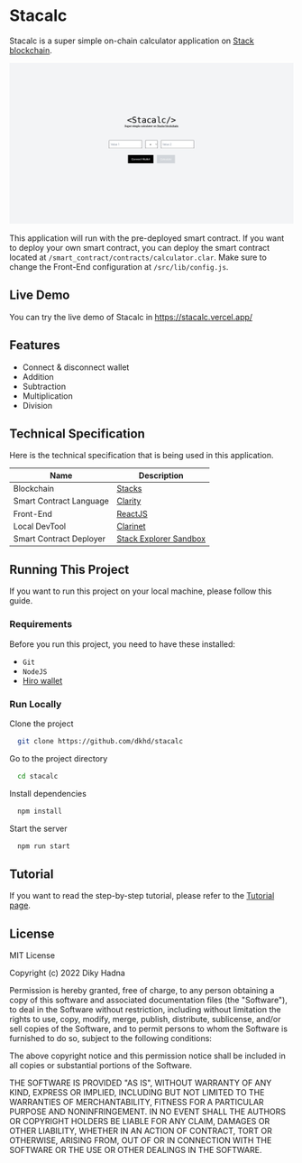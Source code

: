 # Stacalc

Stacalc is a super simple on-chain calculator application on [Stack blockchain](https://stacks.co). 

![homepage](./docs/images/homepage.png)

This application will run with the pre-deployed smart contract. If you want to deploy your own smart contract, you can deploy the smart contract located at `/smart_contract/contracts/calculator.clar`. Make sure to change the Front-End configuration at `/src/lib/config.js`.

## Live Demo

You can try the live demo of Stacalc in https://stacalc.vercel.app/

## Features

- Connect & disconnect wallet
- Addition
- Subtraction
- Multiplication
- Division
## Technical Specification

Here is the technical specification that is being used in this application.

| Name | Description |
| - | - |
| Blockchain | [Stacks](https://stacks.co) |
| Smart Contract Language | [Clarity](http://clarity-lang.org/) |
| Front-End | [ReactJS](https://reactjs.org/) |
| Local DevTool | [Clarinet](https://github.com/hirosystems/clarinet) |
| Smart Contract Deployer | [Stack Explorer Sandbox](https://explorer.stacks.co/sandbox/deploy?chain=testnet) |


## Running This Project

If you want to run this project on your local machine, please follow this guide.

### Requirements

Before you run this project, you need to have these installed:
- `Git`
- `NodeJS`
- [Hiro wallet](https://wallet.hiro.so/wallet/install-web)

### Run Locally

Clone the project

```bash
  git clone https://github.com/dkhd/stacalc
```

Go to the project directory

```bash
  cd stacalc
```

Install dependencies

```bash
  npm install
```

Start the server

```bash
  npm run start
```

## Tutorial

If you want to read the step-by-step tutorial, please refer to the [Tutorial page](./docs/tutorial.md).

## License

MIT License

Copyright (c) 2022 Diky Hadna

Permission is hereby granted, free of charge, to any person obtaining a copy of this software and associated documentation files (the "Software"), to deal in the Software without restriction, including without limitation the rights to use, copy, modify, merge, publish, distribute, sublicense, and/or sell copies of the Software, and to permit persons to whom the Software is furnished to do so, subject to the following conditions:

The above copyright notice and this permission notice shall be included in all copies or substantial portions of the Software.

THE SOFTWARE IS PROVIDED "AS IS", WITHOUT WARRANTY OF ANY KIND, EXPRESS OR IMPLIED, INCLUDING BUT NOT LIMITED TO THE WARRANTIES OF MERCHANTABILITY, FITNESS FOR A PARTICULAR PURPOSE AND NONINFRINGEMENT. IN NO EVENT SHALL THE AUTHORS OR COPYRIGHT HOLDERS BE LIABLE FOR ANY CLAIM, DAMAGES OR OTHER LIABILITY, WHETHER IN AN ACTION OF CONTRACT, TORT OR OTHERWISE, ARISING FROM, OUT OF OR IN CONNECTION WITH THE SOFTWARE OR THE USE OR OTHER DEALINGS IN THE SOFTWARE.
